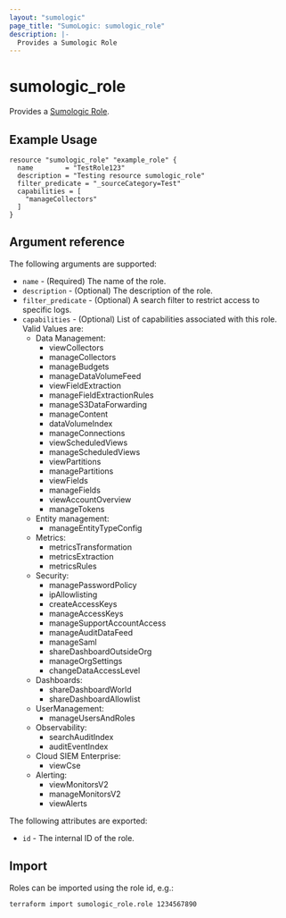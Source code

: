 ```yaml
---
layout: "sumologic"
page_title: "SumoLogic: sumologic_role"
description: |-
  Provides a Sumologic Role
---
```


# sumologic_role
Provides a [Sumologic Role][1].

## Example Usage
```hcl
resource "sumologic_role" "example_role" {
  name        = "TestRole123"
  description = "Testing resource sumologic_role"
  filter_predicate = "_sourceCategory=Test"
  capabilities = [
    "manageCollectors"
  ]
}
```

## Argument reference

The following arguments are supported:

- `name` - (Required) The name of the role.
- `description` - (Optional) The description of the role.
- `filter_predicate` - (Optional) A search filter to restrict access to specific logs.
- `capabilities` - (Optional) List of capabilities associated with this role. Valid Values are:  
  - Data Management:  
    - viewCollectors
    - manageCollectors
    - manageBudgets
    - manageDataVolumeFeed
    - viewFieldExtraction
    - manageFieldExtractionRules
    - manageS3DataForwarding
    - manageContent
    - dataVolumeIndex
    - manageConnections
    - viewScheduledViews
    - manageScheduledViews
    - viewPartitions
    - managePartitions
    - viewFields
    - manageFields
    - viewAccountOverview
    - manageTokens
  - Entity management:
    - manageEntityTypeConfig
  - Metrics:
    - metricsTransformation
    - metricsExtraction
    - metricsRules
  - Security:
    - managePasswordPolicy
    - ipAllowlisting
    - createAccessKeys
    - manageAccessKeys
    - manageSupportAccountAccess
    - manageAuditDataFeed
    - manageSaml
    - shareDashboardOutsideOrg
    - manageOrgSettings
    - changeDataAccessLevel
  - Dashboards:
    - shareDashboardWorld
    - shareDashboardAllowlist
  - UserManagement:
    - manageUsersAndRoles
  - Observability:
    - searchAuditIndex
    - auditEventIndex
  - Cloud SIEM Enterprise:
    - viewCse
  - Alerting:
    - viewMonitorsV2
    - manageMonitorsV2
    - viewAlerts


 
  





The following attributes are exported:

- `id` - The internal ID of the role.

## Import
Roles can be imported using the role id, e.g.:

```hcl
terraform import sumologic_role.role 1234567890
```

[1]: https://help.sumologic.com/Manage/Users-and-Roles/Manage-Roles
